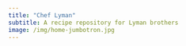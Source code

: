 ```yaml
---
title: "Chef Lyman"
subtitle: A recipe repository for Lyman brothers
image: /img/home-jumbotron.jpg
---
```


